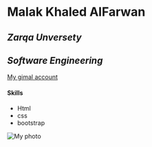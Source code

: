 # **Malak Khaled AlFarwan**
## _Zarqa Unversety_
## _Software Engineering_
[My gimal  account](https://mail.google.com/mail/u/0/?tab=rm&ogbl#inbox "Click Here To Go To My channel")



#### Skills
- Html
- css
- bootstrap

![My photo](https://www.crushpixel.com/big-static19/preview4/programmer-woman-vector-programmer-workspace-3686426.jpg )
